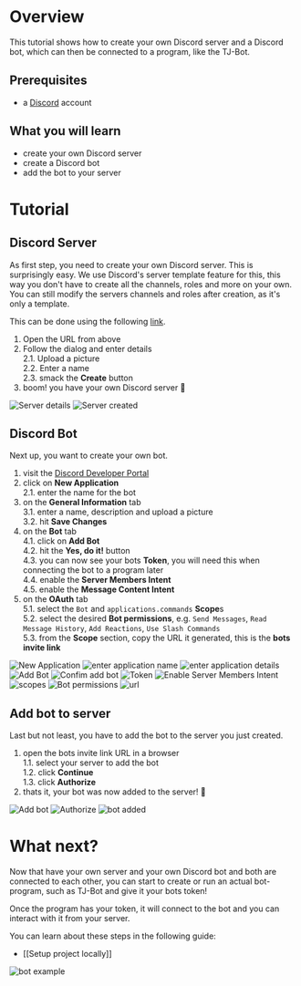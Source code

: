# Overview

This tutorial shows how to create your own Discord server and a Discord bot, which can then be connected to a program, like the TJ-Bot.

## Prerequisites
* a [Discord](https://discord.com/) account

## What you will learn
* create your own Discord server
* create a Discord bot
* add the bot to your server

# Tutorial

## Discord Server

As first step, you need to create your own Discord server. This is surprisingly easy.
We use Discord's server template feature for this, this way you don't have to create all the channels, roles and more on your own.
You can still modify the servers channels and roles after creation, as it's only a template.

This can be done using the following [link](https://discord.new/WhtXEUZeFdTg).

1. Open the URL from above
2. Follow the dialog and enter details  
  2.1. Upload a picture  
  2.2. Enter a name  
  2.3. smack the **Create** button
3. boom! you have your own Discord server 🎉 

![Server details](https://user-images.githubusercontent.com/49957334/194017378-c2c2fb65-4235-41d9-ac23-673a9fa178c4.png)
![Server created](https://user-images.githubusercontent.com/49957334/194017750-1e9c1316-fef9-4718-9cd9-5f8dbf8dcaa0.png)


## Discord Bot

Next up, you want to create your own bot.

1. visit the [Discord Developer Portal](https://discord.com/developers/applications)
2. click on **New Application**  
  2.1. enter the name for the bot
3. on the **General Information** tab  
  3.1. enter a name, description and upload a picture  
  3.2. hit **Save Changes**
4. on the **Bot** tab  
  4.1. click on **Add Bot**  
  4.2. hit the **Yes, do it!** button  
  4.3. you can now see your bots **Token**, you will need this when connecting the bot to a program later  
  4.4. enable the **Server Members Intent**  
  4.5. enable the **Message Content Intent**  
5. on the **OAuth** tab  
  5.1. select the `Bot` and `applications.commands` **Scope**s  
  5.2. select the desired **Bot permissions**, e.g. `Send Messages`, `Read Message History`, `Add Reactions`, `Use Slash Commands`  
  5.3. from the **Scope** section, copy the URL it generated, this is the **bots invite link**

![New Application](https://i.imgur.com/X1M7F0d.png)
![enter application name](https://i.imgur.com/pxRTzGc.png)
![enter application details](https://i.imgur.com/TvsyJTc.png)
![Add Bot](https://i.imgur.com/8jshb9M.png)
![Confim add bot](https://i.imgur.com/vps9yLt.png)
![Token](https://i.imgur.com/l0UZPD3.png)
![Enable Server Members Intent](https://i.imgur.com/NoOgtkK.png)
![scopes](https://i.imgur.com/8x6WjDT.png)
![Bot permissions](https://i.imgur.com/pkTFsJq.png)
![url](https://i.imgur.com/j7yVKeM.png)

## Add bot to server

Last but not least, you have to add the bot to the server you just created.

1. open the bots invite link URL in a browser  
  1.1. select your server to add the bot  
  1.2. click **Continue**  
  1.3. click **Authorize**
2. thats it, your bot was now added to the server! 🎉 

![Add bot](https://i.imgur.com/ceaemII.png)
![Authorize](https://i.imgur.com/239LT0n.png)
![bot added](https://i.imgur.com/jjPzxaZ.png)

# What next?

Now that have your own server and your own Discord bot and both are connected to each other, you can start to create or run an actual bot-program, such as TJ-Bot and give it your bots token!

Once the program has your token, it will connect to the bot and you can interact with it from your server.

You can learn about these steps in the following guide:
* [[Setup project locally]]

![bot example](https://i.imgur.com/TIewgLt.png)